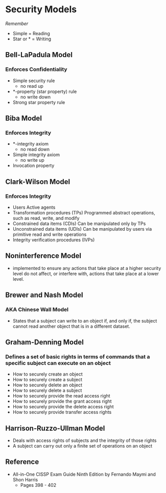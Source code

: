 # Security Models

*Remember*
* Simple = Reading
* Star or * = Writing

## Bell-LaPadula Model
### Enforces Confidentiality
* Simple security rule 
   * no read up
* *-property (star property) rule 
   * no write down
* Strong star property rule

## Biba Model
### Enforces Integrity
* *-integrity axiom 
   * no read down
* Simple integrity axiom 
   * no write up
* Invocation property

## Clark-Wilson Model
### Enforces Integrity
* Users Active agents
* Transformation procedures (TPs) Programmed abstract operations, such as read, write, and modify
* Constrained data items (CDIs) Can be manipulated only by TPs
* Unconstrained data items (UDIs) Can be manipulated by users via primitive read and write operations
* Integrity verification procedures (IVPs)

## Noninterference Model
* implemented to ensure any actions that take place at a higher security level do not affect, or interfere with, actions that take place at a lower level.

## Brewer and Nash Model
### AKA Chinese Wall Model
* States that a subject can write to an object if, and only if, the subject cannot read another object that is in a different dataset.

## Graham-Denning Model
### Defines a set of basic rights in terms of commands that a specific subject can execute on an object 
* How to securely create an object
*	How to securely create a subject
*	How to securely delete an object
*	How to securely delete a subject
*	How to securely provide the read access right
*	How to securely provide the grant access right
*	How to securely provide the delete access right
*	How to securely provide transfer access rights

## Harrison-Ruzzo-Ullman Model
* Deals with access rights of subjects and the integrity of those rights
* A subject can carry out only a finite set of operations on an object

## Reference
* All-in-One CISSP Exam Guide Ninth Edition by Fernando Maymi and Shon Harris
   * Pages 398 - 402
